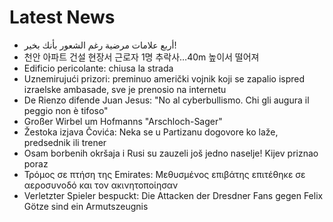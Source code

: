 # Latest News
-  أربع علامات مرضية رغم الشعور بأنك بخير!
-  천안 아파트 건설 현장서 근로자 1명 추락사…40m 높이서 떨어져
-  Edificio pericolante: chiusa la strada
-  Uznemirujući prizori: preminuo američki vojnik koji se zapalio ispred izraelske ambasade, sve je prenosio na internetu
-  De Rienzo difende Juan Jesus: "No al cyberbullismo. Chi gli augura il peggio non è tifoso"
-  Großer Wirbel um Hofmanns "Arschloch-Sager"
-  Žestoka izjava Čovića: Neka se u Partizanu dogovore ko laže, predsednik ili trener
-  Osam borbenih okršaja i Rusi su zauzeli još jedno naselje! Kijev priznao poraz
-  Τρόμος σε πτήση της Emirates: Μεθυσμένος επιβάτης επιτέθηκε σε αεροσυνοδό και τον ακινητοποίησαν
-  Verletzter Spieler bespuckt: Die Attacken der Dresdner Fans gegen Felix Götze sind ein Armutszeugnis
